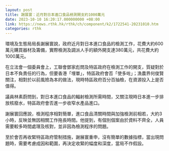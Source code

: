 ```yaml
---
layout: post
title: 謝展寰：近月對日本進口食品檢測開支約1000萬元
date: 2023-10-10 16:20:17.000000000 +08:00
link: https://news.rthk.hk/rthk/ch/component/k2/1722541-20231010.htm
categories: rthk
---
```


環境及生態局局長謝展寰說，政府近月對日本進口食品的檢測工作，花費大約600萬元購買器材及籌備，實際檢測及調派人手的額外開支達380萬元，共花費大約1000萬元。

在立法會一個委員會上，工聯會鄧家彪問及特區政府在檢測工作的開支，質疑對於日本不負責任的行為，但要香港「埋單」，特區政府會否「使多咗」；漁農界何俊賢關注，相對於以前風險為本的做法，現時特區政府百分百抽檢，在資源投入上是否值得。

議員林素蔚問到，對日本進口食品的輻射檢測所需時間，又關注現時日本進一步排放核廢水，特區政府會否進一步收窄水產品進口。

謝展寰回應說，檢測程序相對簡單，進口食品清關時間與加強檢測前相若，大約3小時，反映並無因相關工作拖長時間。他提到，有個別個案由於資料不齊全，人員需要較多時間處理及核對，並非因為檢測程序的問題。

至於會否再收緊特區政府管制措施，謝展寰重申，沒有簡單的數據指標，當出現問題時，需要考慮成因和範圍，再決定收緊的幅度和深度，當局不作假設。
